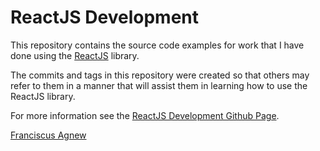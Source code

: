 ReactJS Development
=================

This repository contains the source code examples for work that I have done using the [ReactJS](https://reactjs.org/) library.

The commits and tags in this repository were created so that others may refer to them in a manner that will assist them in learning how to use the ReactJS library.

For more information see the [ReactJS Development Github Page](https://franciscusagnew.github.io/reactjs-development/).

[Franciscus Agnew](http://www.franciscusagnew.com)